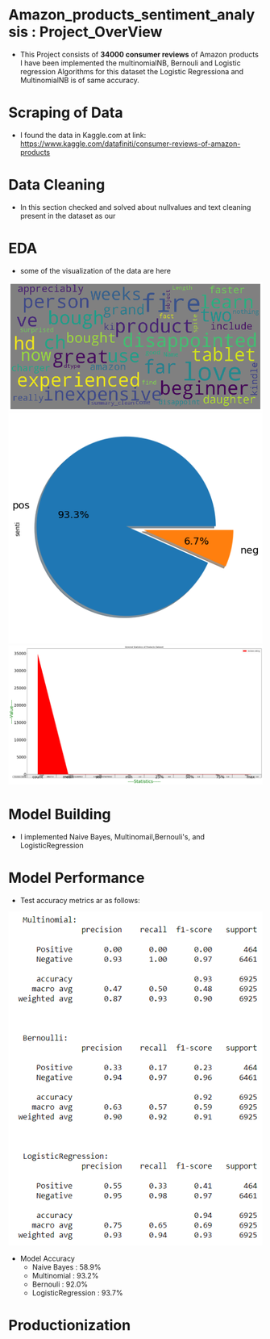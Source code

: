 # Amazon_products_sentiment_analysis : Project_OverView
* This Project consists of **34000 consumer reviews** of Amazon  products I have been implemented  the multinomialNB, Bernouli and Logistic regression Algorithms for this dataset the Logistic Regressiona and MultinomialNB is of same accuracy.

# Scraping of Data

* I found the data in Kaggle.com at link: https://www.kaggle.com/datafiniti/consumer-reviews-of-amazon-products

# Data Cleaning

* In this section checked and solved about  nullvalues and text cleaning present in the dataset as our

# EDA

* some of the visualization of the data are here


![](https://github.com/Jyothif/Amazon_products_sentiment_analysis/blob/master/images/amarev2.png)![](https://github.com/Jyothif/Amazon_products_sentiment_analysis/blob/master/images/Amarev1.png)![](https://github.com/Jyothif/Amazon_products_sentiment_analysis/blob/master/images/amarev3.png)
 
# Model Building
* I implemented  Naive Bayes, Multinomail,Bernouli's, and LogisticRegression 

# Model Performance

* Test accuracy metrics ar as follows:


![](https://github.com/Jyothif/Amazon_products_sentiment_analysis/blob/master/images/amarev4.PNG)


* Model Accuracy 
  * Naive Bayes : 58.9%
  * Multinomial : 93.2%
  * Bernouli    : 92.0%
  * LogisticRegression : 93.7%
 
# Productionization
  
 
 
